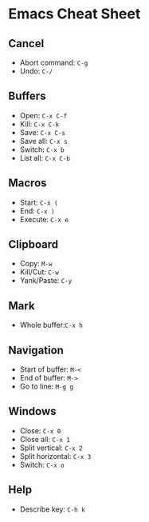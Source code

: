 # Emacs Cheat Sheet

## Cancel
* Abort command: `C-g`
* Undo: `C-/`

## Buffers
* Open: `C-x C-f`
* Kill: `C-x C-k`
* Save: `C-x C-s`
* Save all: `C-x s`
* Switch: `C-x b`
* List all: `C-x C-b`

## Macros
* Start: `C-x (`
* End: `C-x )`
* Execute: `C-x e`

## Clipboard
* Copy: `M-w`
* Kill/Cut: `C-w`
* Yank/Paste: `C-y`

## Mark
* Whole buffer:`C-x h`

## Navigation
* Start of buffer: `M-<`
* End of buffer: `M->`
* Go to line: `M-g g`

## Windows
* Close: `C-x 0`
* Close all: `C-x 1`
* Split vertical: `C-x 2`
* Split horizontal: `C-x 3`
* Switch: `C-x o`

## Help
* Describe key: `C-h k`
